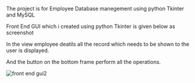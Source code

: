 The project is for Employee Database manegement using python Tkinter and MySQL 


Front End GUI which i created using python Tkinter is given below as screenshot


In the view employee deatils all the record which needs to be shown to the user is displayed.


And the button on the bottom frame perform all the operations.


![front end gui2](https://user-images.githubusercontent.com/64374102/92325087-7b58c600-f065-11ea-84fd-15360adb8826.JPG)
